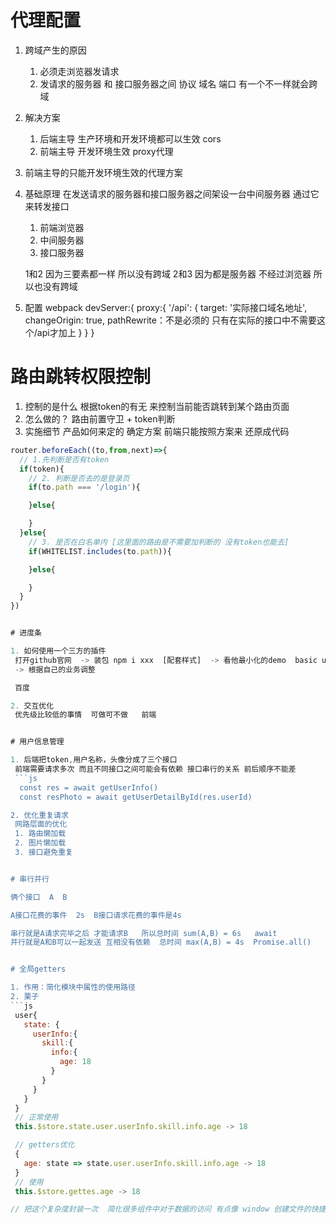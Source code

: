 # 代理配置

1. 跨域产生的原因
   1. 必须走浏览器发请求
   2. 发请求的服务器 和 接口服务器之间 协议 域名 端口 有一个不一样就会跨域

2. 解决方案
   1. 后端主导   生产环境和开发环境都可以生效  cors
   2. 前端主导   开发环境生效    proxy代理


3. 前端主导的只能开发环境生效的代理方案
  1. 基础原理
      在发送请求的服务器和接口服务器之间架设一台中间服务器 通过它来转发接口
      1. 前端浏览器
      2. 中间服务器
      3. 接口服务器

      1和2  因为三要素都一样 所以没有跨域
      2和3  因为都是服务器 不经过浏览器  所以也没有跨域

  2. 配置 webpack
     devServer:{
       proxy:{
         '/api': {
           target: '实际接口域名地址',
           changeOrigin: true,
           pathRewrite：不是必须的  只有在实际的接口中不需要这个/api才加上
         }
       }
     }


# 路由跳转权限控制

  1. 控制的是什么 根据token的有无 来控制当前能否跳转到某个路由页面
  2. 怎么做的？  路由前置守卫  + token判断
  3. 实施细节   产品如何来定的 确定方案  前端只能按照方案来 还原成代码

  ```js
  router.beforeEach((to,from,next)=>{
    // 1.先判断是否有token
    if(token){
      // 2. 判断是否去的是登录页
      if(to.path === '/login'){

      }else{

      }
    }else{
      // 3. 是否在白名单内 [这里面的路由是不需要加判断的 没有token也能去]
      if(WHITELIST.includes(to.path)){

      }else{

      }
    }
  })


# 进度条

1. 如何使用一个三方的插件
   打开github官网  -> 装包 npm i xxx  [配套样式]  -> 看他最小化的demo  basic usage
   -> 根据自己的业务调整

   百度

2. 交互优化
   优先级比较低的事情  可做可不做   前端


# 用户信息管理

1. 后端把token,用户名称，头像分成了三个接口
   前端需要请求多次 而且不同接口之间可能会有依赖 接口串行的关系 前后顺序不能差
   ```js
    const res = await getUserInfo()
    const resPhoto = await getUserDetailById(res.userId)

2. 优化重复请求
   网路层面的优化  
   1. 路由懒加载
   2. 图片懒加载
   3. 接口避免重复


# 串行并行

俩个接口  A  B

A接口花费的事件  2s  B接口请求花费的事件是4s

串行就是A请求完毕之后 才能请求B   所以总时间 sum(A,B) = 6s   await
并行就是A和B可以一起发送 互相没有依赖  总时间 max(A,B) = 4s  Promise.all()


# 全局getters

1. 作用：简化模块中属性的使用路径
2. 栗子
```js
   user{
     state: {
       userInfo:{
         skill:{
           info:{
             age: 18
           }
         }
       }
     }
   }
   // 正常使用
   this.$store.state.user.userInfo.skill.info.age -> 18

   // getters优化
   {
     age: state => state.user.userInfo.skill.info.age -> 18
   }
   // 使用
   this.$store.gettes.age -> 18

  // 把这个复杂度封装一次  简化很多组件中对于数据的访问 有点像 window 创建文件的快捷方式